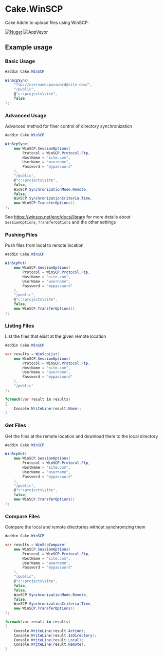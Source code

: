 # Cake.WinSCP
Cake AddIn to upload files using WinSCP.

[![Nuget](https://img.shields.io/nuget/vpre/Cake.WinSCP.svg?label=Cake.WinSCP)](https://www.nuget.org/packages/Cake.WinSCP/)
![AppVeyor](https://img.shields.io/appveyor/ci/cakecontrib/cake-winscp)

## Example usage

### Basic Usage
```cs
#addin Cake.WinSCP

WinScpSync(
    "ftp://username:password@site.com/",
    "/public",
    @"c:\projects\site",
    false
);
```

### Advanced Usage

Advanced method for finer control of directory synchronization

```cs
#addin Cake.WinSCP

WinScpSync(
    new WinSCP.SessionOptions(
        Protocol = WinSCP.Protocol.Ftp,
        HostName = "site.com",
        UserName = "username",
        Password = "mypassword"
    ),
    "/public",
    @"c:\projects\site",
    false,
    WinSCP.SynchronizationMode.Remote,
    false,
    WinSCP.SynchronizationCriteria.Time,
    new WinSCP.TransferOptions()
);
```
See https://winscp.net/eng/docs/library for more details about `SessionOptions`, `TransferOptions` and the other settings

### Pushing Files

Push files from local to remote location

```cs
#addin Cake.WinSCP

WinScpPut(
    new WinSCP.SessionOptions(
        Protocol = WinSCP.Protocol.Ftp,
        HostName = "site.com",
        UserName = "username",
        Password = "mypassword"
    ),
    "/public",
    @"c:\projects\site",
    false,
    new WinSCP.TransferOptions()
);
```

### Listing Files

List the files that exist at the given remote location

```cs
#addin Cake.WinSCP

var results = WinScpList(
    new WinSCP.SessionOptions(
        Protocol = WinSCP.Protocol.Ftp,
        HostName = "site.com",
        UserName = "username",
        Password = "mypassword"
    ),
    "/public"
);

foreach(var result in results) 
{
    Console.WriteLine(result.Name);
}

```

### Get Files

Get the files at the remote location and download them to the local directory

```cs
#addin Cake.WinSCP

WinScpGet(
    new WinSCP.SessionOptions(
        Protocol = WinSCP.Protocol.Ftp,
        HostName = "site.com",
        UserName = "username",
        Password = "mypassword"
    ),
    "/public",
    @"c:\projects\site",
    false,
    new WinSCP.TransferOptions()
);
```

### Compare Files

Compare the local and remote directories without synchronizing them

```cs
#addin Cake.WinSCP

var results = WinScpCompare(
    new WinSCP.SessionOptions(
        Protocol = WinSCP.Protocol.Ftp,
        HostName = "site.com",
        UserName = "username",
        Password = "mypassword"
    ),
    "/public",
    @"c:\projects\site",
    false,
    false,
    WinSCP.SynchronizationMode.Remote,
    false,
    WinSCP.SynchronizationCriteria.Time,
    new WinSCP.TransferOptions()
);

foreach(var result in results) 
{
    Console.WriteLine(result.Action);
    Console.WriteLine(result.IsDirectory);
    Console.WriteLine(result.Local);
    Console.WriteLine(result.Remote);
}

```

